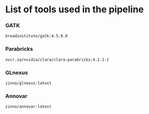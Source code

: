 # List of tools used in the pipeline

### GATK

```
broadinstitute/gatk:4.5.0.0
```

### Parabricks

```
nvcr.io/nvidia/clara/clara-parabricks:4.2.1-1
```

### GLnexus

```
zinno/glnexus:latest
```

### Annovar

```
zinno/annovar:latest
```
